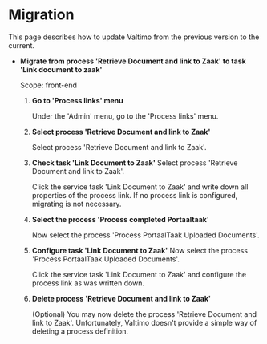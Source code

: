 # Migration

This page describes how to update Valtimo from the previous version to the current.

* **Migrate from process 'Retrieve Document and link to Zaak' to task 'Link document to zaak'**

  Scope: front-end

    1. **Go to 'Process links' menu**

       Under the 'Admin' menu, go to the 'Process links' menu.
    2. **Select process 'Retrieve Document and link to Zaak'**

       Select process 'Retrieve Document and link to Zaak'.
    3. **Check task 'Link Document to Zaak'**
       Select process 'Retrieve Document and link to Zaak'.

       Click the service task 'Link Document to Zaak' and write down all properties of the process link. If no process
       link is configured, migrating is not necessary.
    4. **Select the process 'Process completed Portaaltaak'**

       Now select the process 'Process PortaalTaak Uploaded Documents'.
    5. **Configure task 'Link Document to Zaak'**
       Now select the process 'Process PortaalTaak Uploaded Documents'.

       Click the service task 'Link Document to Zaak' and configure the process link as was written down.
    6. **Delete process 'Retrieve Document and link to Zaak'**

       (Optional) You may now delete the process 'Retrieve Document and link to Zaak'. Unfortunately, Valtimo doesn't
       provide a simple way of deleting a process definition.
